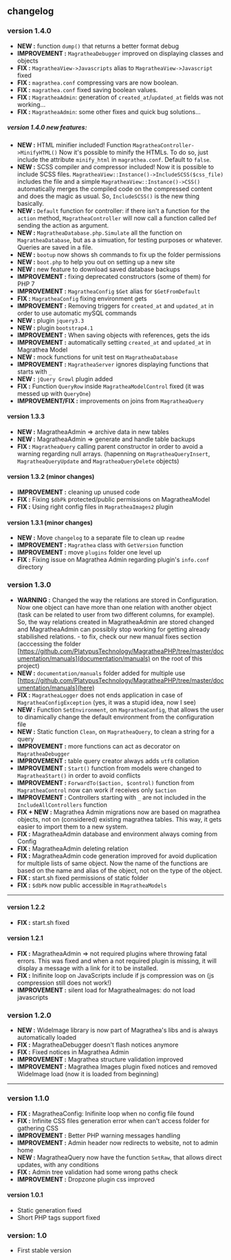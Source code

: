 ## changelog

### version 1.4.0
- __NEW :__ function `dump()` that returns a better format debug
- __IMPROVEMENT :__ `MagratheaDebugger` improved on displaying classes and objects
- __FIX :__ `MagratheaView->Javascripts` alias to `MagratheaView->Javascript` fixed 
- __FIX :__ `magrathea.conf` compressing vars are now boolean.
- __FIX :__ `magrathea.conf` fixed saving boolean values.
- __FIX :__ `MagratheaAdmin`: generation of `created_at`/`updated_at` fields was not working...
- __FIX :__ `MagratheaAdmin`: some other fixes and quick bug solutions...
##### version 1.4.0 new features:
- __NEW :__ HTML minifier included! Function `MagratheaController->MinifyHTML()` 
Now it's possible to minify the HTMLs.
To do so, just include the attribute `minify_html` in `magrathea.conf`.
Default to `false`.
- __NEW :__ SCSS compiler and compressor included!
Now it is possible to include SCSS files.
`MagratheaView::Instance()->IncludeSCSS($css_file)` includes the file and a simple `MagratheaView::Instance()->CSS()` automatically merges the compiled code on the compressed content and does the magic as usual. So, `IncludeSCSS()` is the new thing basically.
- __NEW :__ `Default` function for controller: if there isn't a function for the `action` method, `MagratheaController` will now call a function called `Def` sending the action as argument.
- __NEW :__ `MagratheaDatabase.php.Simulate` all the function on `MagratheaDatabase`, but as a simuation, for testing purposes or whatever. Queries are saved in a file.
- __NEW :__ `bootup` now shows sh commands to fix up the folder permissions
- __NEW :__ `boot.php` to help you out on setting up a new site
- __NEW :__ new feature to download saved database backups
- __IMPROVEMENT :__ fixing deprecated constructors (some of them) for PHP 7
- __IMPROVEMENT :__ `MagratheaConfig` `$Get` alias for `$GetFromDefault`
- __FIX :__ `MagratheaConfig` fixing environment gets
- __IMPROVEMENT :__ Removing triggers for `created_at` and `updated_at` in order to use automatic mySQL commands
- __NEW :__ plugin `jquery3.3`
- __NEW :__ plugin `bootstrap4.1`
- __IMPROVEMENT :__ When saving objects with references, gets the ids
- __IMPROVEMENT :__ automatically setting `created_at` and `updated_at` in Magrathea Model
- __NEW :__ mock functions for unit test on `MagratheaDatabase`
- __IMPROVEMENT :__ `MagratheaServer` ignores displaying functions that starts with `_`
- __NEW :__ `jQuery Growl` plugin added
- __FIX :__ Function `QueryRow` inside `MagratheaModelControl` fixed (it was messed up with `QueryOne`)
- __IMPROVEMENT/FIX :__ improvements on joins from `MagratheaQuery`

#### version 1.3.3
- __NEW :__ MagratheaAdmin => archive data in new tables
- __NEW :__ MagratheaAdmin => generate and handle table backups
- __FIX :__ `MagratheaQuery` calling parent constructor in order to avoid a warning regarding null arrays. (hapenning on `MagratheaQueryInsert`, `MagratheaQueryUpdate` and `MagratheaQueryDelete` objects)

#### version 1.3.2 (minor changes)
- __IMPROVEMENT :__ cleaning up unused code
- __FIX :__ Fixing `$dbPk` protected/public permissions on MagratheaModel
- __FIX :__ Using right config files in `MagratheaImages2` plugin

#### version 1.3.1 (minor changes)
- __NEW :__ Move `changelog` to a separate file to clean up `readme`
- __IMPROVEMENT :__ `Magrathea` class with `GetVersion` function
- __IMPROVEMENT :__ move `plugins` folder one level up
- __FIX :__ Fixing issue on Magrathea Admin regarding plugin's `info.conf` directory

### version 1.3.0
- __WARNING :__ Changed the way the relations are stored in Configuration. Now one object can have more than one relation with another object (task can be related to user from two different columns, for example). So, the way relations created in MagratheaAdmin are stored changed and MagratheaAdmin can possibliy stop working for getting already stabilished relations. - to fix, check our new manual fixes section (acccessing the folder [https://github.com/PlatypusTechnology/MagratheaPHP/tree/master/documentation/manuals](documentation/manuals) on the root of this project)
- __NEW :__ `documentation/manuals` folder added for multiple use [https://github.com/PlatypusTechnology/MagratheaPHP/tree/master/documentation/manuals](here)
- __FIX :__ `MagratheaLogger` does not ends application in case of `MagratheaConfigException` (yes, it was a stupid idea, now I see)
- __NEW :__ Function `SetEnvironment`, on `MagratheaConfig`, that allows the user to dinamically change the default environment from the configuration file
- __NEW :__ Static function `Clean`, on `MagratheaQuery`, to clean a string for a query
- __IMPROVEMENT :__ more functions can act as decorator on `MagratheaDebugger`
- __IMPROVEMENT :__ table query creator always adds `utf8` collation
- __IMPROVEMENT :__ `Start()` function from models were changed to `MagratheaStart()` in order to avoid conflicts
- __IMPROVEMENT :__ `ForwardTo($action, $control)` function from `MagratheaControl` now can work if receives only `$action`
- __IMPROVEMENT :__ Controllers starting with `_` are not included in the `IncludeAllControllers` function
- __FIX + NEW :__ Magrathea Admin migrations now are based on magrathea objects, not on (considered) existing magrathea tables. This way, it gets easier to import them to a new system.
- __FIX :__ MagratheaAdmin database and environment always coming from Config
- __FIX :__ MagratheaAdmin deleting relation
- __FIX :__ MagratheaAdmin code generation improved for avoid duplication for multiple lists of same object. Now the name of the functions are based on the name and alias of the object, not on the type of the object.
- __FIX :__ start.sh fixed permissions of static folder
- __FIX :__ `$dbPk` now public accessible in `MagratheaModels`

---

#### version 1.2.2
- __FIX :__ start.sh fixed
#### version 1.2.1
- __FIX :__ MagratheaAdmin => not required plugins where throwing fatal errors. This was fixed and when a not required plugin is missing, it will display a message with a link for it to be installed.
- __FIX :__ Inifinite loop on JavaScripts include if js compression was on (js compression still does not work!)
- __IMPROVEMENT :__ silent load for MagratheaImages: do not load javascripts
### version 1.2.0
- __NEW :__ WideImage library is now part of Magrathea's libs and is always automatically loaded
- __FIX :__ MagratheaDebugger doesn't flash notices anymore
- __FIX :__ Fixed notices in Magrathea Admin 
- __IMPROVEMENT :__ Magrathea structure validation improved
- __IMPROVEMENT :__ Magrathea Images plugin fixed notices and removed WideImage load (now it is loaded from beginning)

---

### version 1.1.0
- __FIX :__ MagratheaConfig: Inifinite loop when no config file found
- __FIX :__ Infinite CSS files generation error when can't access folder for gathering CSS
- __IMPROVEMENT :__ Better PHP warning messages handling
- __IMPROVEMENT :__ Admin header now redirects to website, not to admin home
- __NEW :__ MagratheaQuery now have the function `SetRaw`, that allows direct updates, with any conditions
- __FIX :__ Admin tree validation had some wrong paths check
- __IMPROVEMENT :__ Dropzone plugin css improved

#### version 1.0.1
- Static generation fixed
- Short PHP tags support fixed
### version: 1.0
- First stable version
